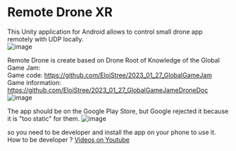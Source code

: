 # Remote Drone XR
This Unity application for Android allows to control small drone app remotely with UDP locally.  
![image](https://user-images.githubusercontent.com/114882444/223879251-9d7fe8c4-46cc-4ac7-8442-8455aeff1726.png)  

Remote Drone is create based on Drone Root of Knowledge of the Global Game Jam:  
Game code: https://github.com/EloiStree/2023_01_27_GlobalGameJam  
Game information: https://github.com/EloiStree/2023_01_27_GlobalGameJameDroneDoc  
![image](https://user-images.githubusercontent.com/114882444/223879798-52a328f9-0cba-43d4-b92b-dd4b0dc82420.png)  


The app should be on the Google Play Store, but Google rejected it because it is "too static" for them.
![image](https://user-images.githubusercontent.com/20149493/224622397-3c1422c1-1c47-4c5c-a12c-ba25fd7babaa.png)

so you need to be developer and install the app on your phone to use it.  
How to be developer ? [Videos on Youtube](https://www.youtube.com/results?search_query=android+developer+mode)
